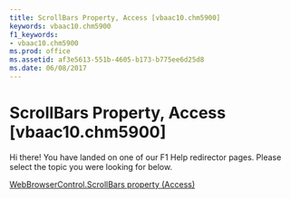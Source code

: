 ```yaml
---
title: ScrollBars Property, Access [vbaac10.chm5900]
keywords: vbaac10.chm5900
f1_keywords:
- vbaac10.chm5900
ms.prod: office
ms.assetid: af3e5613-551b-4605-b173-b775ee6d25d8
ms.date: 06/08/2017
---
```



# ScrollBars Property, Access [vbaac10.chm5900]

Hi there! You have landed on one of our F1 Help redirector pages. Please select the topic you were looking for below.

[WebBrowserControl.ScrollBars property (Access)](http://msdn.microsoft.com/library/7f886ed1-32d1-5f0c-022f-e310046f75e0%28Office.15%29.aspx)

